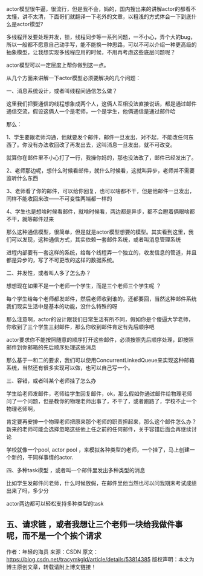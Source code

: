 actor模型很牛逼，很流行，但是我不会，妈的，国内搜出来的讲解actor的都看不太懂，讲不太清，下面哥们就翻译一下老外的文章，以粗浅的方式体会一下到底什么是actor模型?

 

多线程开发要处理并发，锁，线程同步等一系列问题，一不小心，弄个大的bug，所以一般都不愿意自己动手写，能不能换一种思路，可以不可以介绍一种更高级的抽象模型，让我想实现多线程应用的时候，不用再考虑这些底层问题呢？

 

actor模型可以一定层度上帮你做到这一点。

 

从几个方面来讲解一下actor模型必须要解决的几个问题：

 

一、消息系统设计，或者叫线程间通信怎么做？

 

这里我们把要通信的线程想象成两个人，这俩人互相没法直接说话，都是通过邮件通信交流，假设这俩人一个是老师，一个是学生，他俩通信是通过邮件哈

那么：

1、学生要跟老师沟通，他就要发个邮件，邮件一旦发出，对不起，不能改任何东西了。你没有办法收回改了再发出去，这叫消息一旦发出，就不可改变。

就算你在邮件里不小心打了一行，我操你妈的，那也没法改了，邮件已经发出了。

2、老师那边呢，想什么时候看邮件，就什么时候看，这就叫异步，老师并不需要监听什么东西

3、老师看了你的邮件，可以给你回复，也可以啥都不干，但是他邮件一旦发出，同样不能收回来改——不可变性两端都一样的

4、学生也是想啥时候看邮件，就啥时候看，两边都是异步，都不会瞪着俩眼啥都不干，就等邮件过来

 

那么这种通信模型，很简单，但是就是actor模型想要的模型。其实看到这里，我们可以发现，这种通信方式，其实依赖一套邮件系统，或者叫消息管理系统

进程内部要有一套这样的系统，给每个线程弄一个独立的，收发信息的管道，并且都是异步的，写了不可更改的这样的数据系统。

 

二、并发性，或者叫人多了怎么办？

 

想想现在如果不是一个老师一个学生，而是三个老师三个学生呢 ？

 

每个学生给每个老师都发邮件，然后老师收到谁的，还都要回，当然这种邮件系统我们现实生活中是基本的功能，没什么特殊的呀

那么注意啊，actor的设计跟我们日常生活有所不同，假如你是个傻逼大学老师，你收到了三个学生三封邮件，那么你收到邮件肯定有先后顺序吧

actor要求你不能按照随意的顺序打开这些邮件，必须按照先后顺序处理，即按照邮件到你邮箱的先后顺序处理这些消息

那么基于一和二的要求，我们可以使用ConcurrentLinkedQueue来实现这种邮箱系统，当然还有很多实现可以做，也可以自己写一个。

 

三、容错，或者叫某个老师挂了怎么办

 

学生给老师发邮件，老师给学生回复邮件，ok，那么假如你通过邮件给物理老师问了一个问题，但是教你的物理老师出事了，不干了，或者跑路了，学校不止一个物理老师啊，

肯定要再安排一个物理老师把原来那个老师的职责担起来，那么这个邮件怎么办？新来的老师可能会选择忽略这些他上任之前的任何邮件，关于容错后面会再继续讨论

 

学校就像一个pool, actor pool ，来模拟各种类型的老师，一个挂了，马上创建一个新的，干同样事情的actor.

 

四、多种task模型 ，或者叫一个邮件里发出多种类型的消息

 

比如学生发邮件问老师，什么时候放假，在邮件里他当然也可以问我期末考试成绩出来了吗，多少分

 

actor两边都可以轻松支持多种类型的task

 

五、请求链 ，或者我想让三个老师一块给我做件事呢，而不是一个个挨个请求
--------------------- 
作者：年轻的海员 
来源：CSDN 
原文：https://blog.csdn.net/tracymkgld/article/details/53814385 
版权声明：本文为博主原创文章，转载请附上博文链接！
